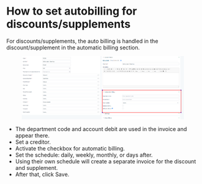 # How to set autobilling for discounts/supplements

For discounts/supplements, the auto billing is handled in the discount/supplement in the automatic billing section.&#x20;

<figure><img src="../.gitbook/assets/image (21) (1) (1) (1) (1) (1) (1) (1) (1).png" alt=""><figcaption></figcaption></figure>

* The department code and account debit are used in the invoice and appear there.&#x20;
* Set a creditor.&#x20;
* Activate the checkbox for automatic billing.&#x20;
* Set the schedule: daily, weekly, monthly, or days after.&#x20;
* Using their own schedule will create a separate invoice for the discount and supplement.&#x20;
* After that, click Save.
